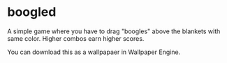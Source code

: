 # boogled
A simple game where you have to drag "boogles" above the blankets with same color. Higher combos earn higher scores.

You can download this as a wallpapaer in Wallpaper Engine.
